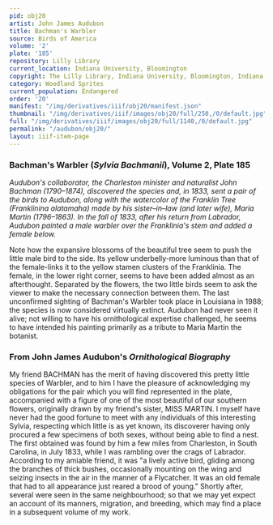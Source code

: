 ```yaml
---
pid: obj20
artist: John James Audubon
title: Bachman's Warbler
source: Birds of America
volume: '2'
plate: '185'
repository: Lilly Library
current_location: Indiana University, Bloomington
copyright: The Lilly Library, Indiana University, Bloomington, Indiana
category: Woodland Sprites
current_population: Endangered
order: '20'
manifest: "/img/derivatives/iiif/obj20/manifest.json"
thumbnail: "/img/derivatives/iiif/images/obj20/full/250,/0/default.jpg"
full: "/img/derivatives/iiif/images/obj20/full/1140,/0/default.jpg"
permalink: "/audubon/obj20/"
layout: iiif-item-page
---
```

### Bachman's Warbler (_Sylvia Bachmanii_), Volume 2, Plate 185

_Audubon's collaborator, the Charleston minister and naturalist John Bachman (1790–1874), discovered the species and, in 1833, sent a pair of the birds to Audubon, along with the watercolor of the Franklin Tree (Franklinina alatamaha) made by his sister–in–law (and later wife), Maria Martin (1796–1863). In the fall of 1833, after his return from Labrador, Audubon painted a male warbler over the Franklinia's stem and added a female below._

Note how the expansive blossoms of the beautiful tree seem to push the little male bird to the side. Its yellow underbelly-more luminous than that of the female-links it to the yellow stamen clusters of the Franklinia. The female, in the lower right corner, seems to have been added almost as an afterthought. Separated by the flowers, the two little birds seem to ask the viewer to make the necessary connection between them. The last unconfirmed sighting of Bachman's Warbler took place in Louisiana in 1988; the species is now considered virtually extinct. Audubon had never seen it alive; not willing to have his ornithological expertise challenged, he seems to have intended his painting primarily as a tribute to Maria Martin the botanist.

### From John James Audubon's _Ornithological Biography_

My friend BACHMAN has the merit of having discovered this pretty little species of Warbler, and to him I have the pleasure of acknowledging my obligations for the pair which you will find represented in the plate, accompanied with a figure of one of the most beautiful of our southern flowers, originally drawn by my friend's sister, MISS MARTIN. I myself have never had the good fortune to meet with any individuals of this interesting Sylvia, respecting which little is as yet known, its discoverer having only procured a few specimens of both sexes, without being able to find a nest. The first obtained was found by him a few miles from Charleston, in South Carolina, in July 1833, while I was rambling over the crags of Labrador. According to my amiable friend, it was "a lively active bird, gliding among the branches of thick bushes, occasionally mounting on the wing and seizing insects in the air in the manner of a Flycatcher. It was an old female that had to all appearance just reared a brood of young." Shortly after, several were seen in the same neighbourhood; so that we may yet expect an account of its manners, migration, and breeding, which may find a place in a subsequent volume of my work.
